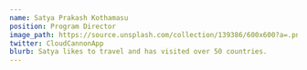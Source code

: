 ```yaml
---
name: Satya Prakash Kothamasu
position: Program Director
image_path: https://source.unsplash.com/collection/139386/600x600?a=.png
twitter: CloudCannonApp
blurb: Satya likes to travel and has visited over 50 countries.
---
```


